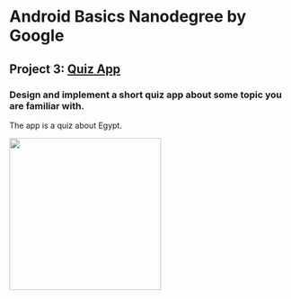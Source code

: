 # Android Basics Nanodegree by Google

## Project 3: [Quiz App](https://github.com/MostafaNafie/quiz)
### Design and implement a short quiz app about some topic you are familiar with.
The app is a quiz about Egypt. 

<img src="https://www.dropbox.com/s/a2mx1zatesm7njy/%233%20Quiz.png?raw=1" width="270">

